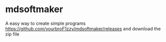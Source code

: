 # mdsoftmaker
A easy way to create simple programs
https://github.com/yourbroF1zzy/mdsoftmaker/releases and download the zip file
